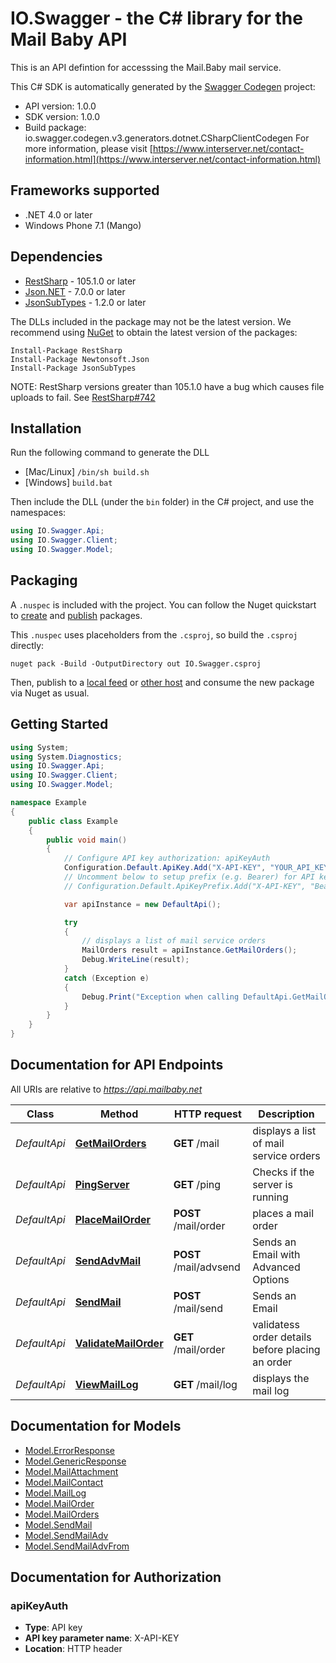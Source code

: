 # IO.Swagger - the C# library for the Mail Baby API

This is an API defintion for accesssing the Mail.Baby mail service.

This C# SDK is automatically generated by the [Swagger Codegen](https://github.com/swagger-api/swagger-codegen) project:

- API version: 1.0.0
- SDK version: 1.0.0
- Build package: io.swagger.codegen.v3.generators.dotnet.CSharpClientCodegen
    For more information, please visit [https://www.interserver.net/contact-information.html](https://www.interserver.net/contact-information.html)

<a name="frameworks-supported"></a>
## Frameworks supported
- .NET 4.0 or later
- Windows Phone 7.1 (Mango)

<a name="dependencies"></a>
## Dependencies
- [RestSharp](https://www.nuget.org/packages/RestSharp) - 105.1.0 or later
- [Json.NET](https://www.nuget.org/packages/Newtonsoft.Json/) - 7.0.0 or later
- [JsonSubTypes](https://www.nuget.org/packages/JsonSubTypes/) - 1.2.0 or later

The DLLs included in the package may not be the latest version. We recommend using [NuGet](https://docs.nuget.org/consume/installing-nuget) to obtain the latest version of the packages:
```
Install-Package RestSharp
Install-Package Newtonsoft.Json
Install-Package JsonSubTypes
```

NOTE: RestSharp versions greater than 105.1.0 have a bug which causes file uploads to fail. See [RestSharp#742](https://github.com/restsharp/RestSharp/issues/742)

<a name="installation"></a>
## Installation
Run the following command to generate the DLL
- [Mac/Linux] `/bin/sh build.sh`
- [Windows] `build.bat`

Then include the DLL (under the `bin` folder) in the C# project, and use the namespaces:
```csharp
using IO.Swagger.Api;
using IO.Swagger.Client;
using IO.Swagger.Model;
```
<a name="packaging"></a>
## Packaging

A `.nuspec` is included with the project. You can follow the Nuget quickstart to [create](https://docs.microsoft.com/en-us/nuget/quickstart/create-and-publish-a-package#create-the-package) and [publish](https://docs.microsoft.com/en-us/nuget/quickstart/create-and-publish-a-package#publish-the-package) packages.

This `.nuspec` uses placeholders from the `.csproj`, so build the `.csproj` directly:

```
nuget pack -Build -OutputDirectory out IO.Swagger.csproj
```

Then, publish to a [local feed](https://docs.microsoft.com/en-us/nuget/hosting-packages/local-feeds) or [other host](https://docs.microsoft.com/en-us/nuget/hosting-packages/overview) and consume the new package via Nuget as usual.

<a name="getting-started"></a>
## Getting Started

```csharp
using System;
using System.Diagnostics;
using IO.Swagger.Api;
using IO.Swagger.Client;
using IO.Swagger.Model;

namespace Example
{
    public class Example
    {
        public void main()
        {
            // Configure API key authorization: apiKeyAuth
            Configuration.Default.ApiKey.Add("X-API-KEY", "YOUR_API_KEY");
            // Uncomment below to setup prefix (e.g. Bearer) for API key, if needed
            // Configuration.Default.ApiKeyPrefix.Add("X-API-KEY", "Bearer");

            var apiInstance = new DefaultApi();

            try
            {
                // displays a list of mail service orders
                MailOrders result = apiInstance.GetMailOrders();
                Debug.WriteLine(result);
            }
            catch (Exception e)
            {
                Debug.Print("Exception when calling DefaultApi.GetMailOrders: " + e.Message );
            }
        }
    }
}
```

<a name="documentation-for-api-endpoints"></a>
## Documentation for API Endpoints

All URIs are relative to *https://api.mailbaby.net*

Class | Method | HTTP request | Description
------------ | ------------- | ------------- | -------------
*DefaultApi* | [**GetMailOrders**](docs/DefaultApi.md#getmailorders) | **GET** /mail | displays a list of mail service orders
*DefaultApi* | [**PingServer**](docs/DefaultApi.md#pingserver) | **GET** /ping | Checks if the server is running
*DefaultApi* | [**PlaceMailOrder**](docs/DefaultApi.md#placemailorder) | **POST** /mail/order | places a mail order
*DefaultApi* | [**SendAdvMail**](docs/DefaultApi.md#sendadvmail) | **POST** /mail/advsend | Sends an Email with Advanced Options
*DefaultApi* | [**SendMail**](docs/DefaultApi.md#sendmail) | **POST** /mail/send | Sends an Email
*DefaultApi* | [**ValidateMailOrder**](docs/DefaultApi.md#validatemailorder) | **GET** /mail/order | validatess order details before placing an order
*DefaultApi* | [**ViewMailLog**](docs/DefaultApi.md#viewmaillog) | **GET** /mail/log | displays the mail log

<a name="documentation-for-models"></a>
## Documentation for Models

 - [Model.ErrorResponse](docs/ErrorResponse.md)
 - [Model.GenericResponse](docs/GenericResponse.md)
 - [Model.MailAttachment](docs/MailAttachment.md)
 - [Model.MailContact](docs/MailContact.md)
 - [Model.MailLog](docs/MailLog.md)
 - [Model.MailOrder](docs/MailOrder.md)
 - [Model.MailOrders](docs/MailOrders.md)
 - [Model.SendMail](docs/SendMail.md)
 - [Model.SendMailAdv](docs/SendMailAdv.md)
 - [Model.SendMailAdvFrom](docs/SendMailAdvFrom.md)

<a name="documentation-for-authorization"></a>
## Documentation for Authorization

<a name="apiKeyAuth"></a>
### apiKeyAuth

- **Type**: API key
- **API key parameter name**: X-API-KEY
- **Location**: HTTP header

